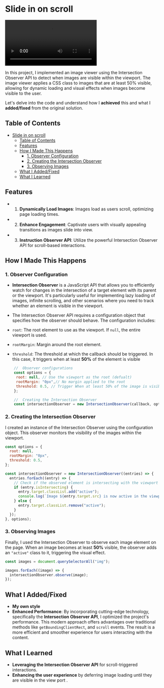 # Slide in on scroll

<div class="video-container">
  <video controls >
    <source src="./assets/video/showcase.mp4" type="video/mp4">
    Your browser does not support the video tag.
  </video>
</div>

In this project, I implemented an image viewer using the Intersection Observer API to detect when images are visible within the viewport. The image viewer applies a CSS class to images that are at least 50% visible, allowing for dynamic loading and visual effects when images become visible to the user.

Let's delve into the code and understand how I **achieved** this and what I **added/fixed** from the original solution.

## Table of Contents

- [Slide in on scroll](#slide-in-on-scroll)
  - [Table of Contents](#table-of-contents)
  - [Features](#features)
  - [How I Made This Happens](#how-i-made-this-happens)
    - [1. Observer Configuration](#1-observer-configuration)
    - [2. Creating the Intersection Observer](#2-creating-the-intersection-observer)
    - [3. Observing Images](#3-observing-images)
  - [What I Added/Fixed](#what-i-addedfixed)
  - [What I Learned](#what-i-learned)

## Features

- 1. **Dynamically Load Images**: Images load as users scroll, optimizing page loading times.
- 2. **Enhance Engagement**: Captivate users with visually appealing transitions as images slide into view.
- 3. **Instruction Observer API**: Utilize the powerful Intersection Observer API for scroll-based interactions.

## How I Made This Happens

### 1. Observer Configuration

- **Intersection Observer** is a JavaScript API that allows you to efficiently watch for changes in the intersection of a target element with its parent or the viewport. It's particularly useful for implementing lazy loading of images, infinite scrolling, and other scenarios where you need to track whether an element is visible in the viewport.

- The Intersection Observer API requires a configuration object that specifies how the observer should behave. The configuration includes:

- `root`: The root element to use as the viewport. If `null`, the entire viewport is used.
- `rootMargin`: Margin around the root element.
- `threshold`: The threshold at which the callback should be triggered. In this case, it triggers when at least **50%** of the element is visible

```js
    //  Observer configurations
    const options = {
     root: null, // Use the viewport as the root (defualt)
     rootMargin: "0px",// No margin applied to the root
     threshold: 0.5, // Trigger When at least 50% of the image is visible in the viewport
    };

    //  Creating the Intersection Observer
    const intersectionObserver = new IntersectionObserver(callback, options);
```

### 2. Creating the Intersection Observer

I created an instance of the Intersection Observer using the configuration object. This observer monitors the visibility of the images within the viewport.

```javascript
const options = {
  root: null,
  rootMargin: "0px",
  threshold: 0.5,
};

const intersectionObserver = new IntersectionObserver((entries) => {
  entries.forEach((entry) => {
    // Check if the observed element is intersecting with the viewport
    if (entry.isIntersecting) {
      entry.target.classList.add("active");
      console.log(`Image ${entry.target.src} is now active in the viewport.`);
    } else {
      entry.target.classList.remove("active");
    }
  });
}, options);
```

### 3. Observing Images

Finally, I used the Intersection Observer to observe each image element on the page. When an image becomes at least **50%** visible, the observer adds an `"active"` class to it, triggering the visual effect.

```javascript
const images = document.querySelectorAll("img");

images.forEach((image) => {
  intersectionObserver.observe(image);
});
```

## What I Added/Fixed

- **My own style**
- **Enhanced Performance**: By incorporating cutting-edge technology, specifically the **Intersection Observer API**, I optimized the project's performance. This modern approach offers advantages over traditional methods like `getBoundingClientRect`, and `scroll` events. The result is a more efficient and smoother experience for users interacting with the content.

## What I Learned

- **Leveraging the Intersection Observer API** for scroll-triggered interactions.
- **Enhancing the user experience** by deferring image loading until they are visible in the view port .
